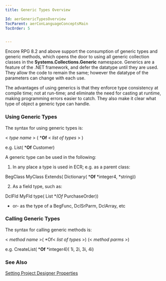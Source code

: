 ```yaml
---
title: Generic Types Overview

Id: aerGenericTypesOverview
TocParent: aerConLanguageConceptsMain
TocOrder: 5


---
```


Encore RPG 8.2 and above support the consumption of generic types and generic methods, which opens the door to using all generic collection classes in the **Systems.Collections.Generic** namespace. Generics are a feature of the .NET framework, and defer the datatype until they are used. They allow the code to remain the same; however the datatype of the parameters can change with each use. 

The advantages of using generics is that they enforce type consistency at compile time; not at run-time; and eliminate the need for casting at runtime, making programming errors easier to catch. They also make it clear what type of object a generic type can handle. 

### Using Generic Types
The syntax for using generic types is:

< *type name* > ( ***Of** < *list of types* > ) 

e.g. List( ***Of** Customer) 

A generic type can be used in the following:

1. In any place a type is used in ECR; e.g. as a parent class: 

BegClass MyClass Extends( Dictionary( ***Of** *integer4, *string))<br /> 

2. As a field type, such as:

DclFld MyFld type( List **(*Of** PurchaseOrder)) 

- or- as the type of a BegFunc, DclSrParm, DclArray, etc 

### Calling Generic Types
The syntax for calling generic methods is:

< *method name* >( *Of< *list of types* >) (< *method parms* >) 

e.g. CreateList( ***Of** *integer4)( 1i, 2i, 3i, 4i) 
<span style="FONT-SIZE: 10pt; COLOR: navy; FONT-FAMILY: Arial" />

### See Also
[Setting Project Designer Properties](/concepts/print/DataGatePrintfileOverview.html) 
